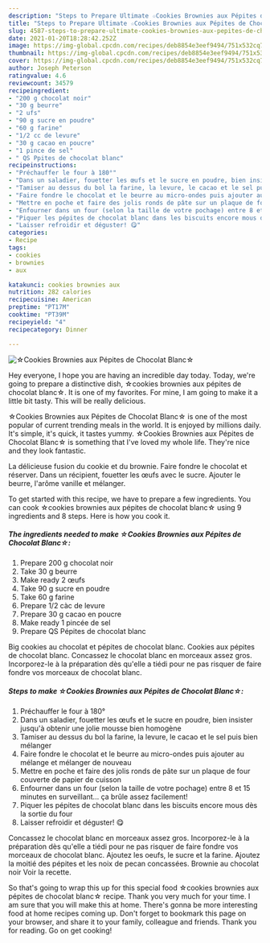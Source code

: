 ```yaml
---
description: "Steps to Prepare Ultimate ☆Cookies Brownies aux Pépites de Chocolat Blanc☆"
title: "Steps to Prepare Ultimate ☆Cookies Brownies aux Pépites de Chocolat Blanc☆"
slug: 4587-steps-to-prepare-ultimate-cookies-brownies-aux-pepites-de-chocolat-blanc
date: 2021-01-20T18:28:42.252Z
image: https://img-global.cpcdn.com/recipes/deb8854e3eef9494/751x532cq70/☆cookies-brownies-aux-pepites-de-chocolat-blanc☆-photo-principale-de-la-recette.jpg
thumbnail: https://img-global.cpcdn.com/recipes/deb8854e3eef9494/751x532cq70/☆cookies-brownies-aux-pepites-de-chocolat-blanc☆-photo-principale-de-la-recette.jpg
cover: https://img-global.cpcdn.com/recipes/deb8854e3eef9494/751x532cq70/☆cookies-brownies-aux-pepites-de-chocolat-blanc☆-photo-principale-de-la-recette.jpg
author: Joseph Peterson
ratingvalue: 4.6
reviewcount: 34579
recipeingredient:
- "200 g chocolat noir"
- "30 g beurre"
- "2 ufs"
- "90 g sucre en poudre"
- "60 g farine"
- "1/2 cc de levure"
- "30 g cacao en poucre"
- "1 pince de sel"
- " QS Ppites de chocolat blanc"
recipeinstructions:
- "Préchauffer le four à 180°"
- "Dans un saladier, fouetter les œufs et le sucre en poudre, bien insister jusqu&#39;à obtenir une jolie mousse bien homogène"
- "Tamiser au dessus du bol la farine, la levure, le cacao et le sel puis bien mélanger"
- "Faire fondre le chocolat et le beurre au micro-ondes puis ajouter au mélange et mélanger de nouveau"
- "Mettre en poche et faire des jolis ronds de pâte sur un plaque de four couverte de papier de cuisson"
- "Enfourner dans un four (selon la taille de votre pochage) entre 8 et 15 minutes en surveillant... ça brûle assez facilement!"
- "Piquer les pépites de chocolat blanc dans les biscuits encore mous dès la sortie du four"
- "Laisser refroidir et déguster! 😋"
categories:
- Recipe
tags:
- cookies
- brownies
- aux

katakunci: cookies brownies aux 
nutrition: 282 calories
recipecuisine: American
preptime: "PT17M"
cooktime: "PT39M"
recipeyield: "4"
recipecategory: Dinner

---
```



![☆Cookies Brownies aux Pépites de Chocolat Blanc☆](https://img-global.cpcdn.com/recipes/deb8854e3eef9494/751x532cq70/☆cookies-brownies-aux-pepites-de-chocolat-blanc☆-photo-principale-de-la-recette.jpg)

Hey everyone, I hope you are having an incredible day today. Today, we're going to prepare a distinctive dish, ☆cookies brownies aux pépites de chocolat blanc☆. It is one of my favorites. For mine, I am going to make it a little bit tasty. This will be really delicious.

☆Cookies Brownies aux Pépites de Chocolat Blanc☆ is one of the most popular of current trending meals in the world. It is enjoyed by millions daily. It's simple, it's quick, it tastes yummy. ☆Cookies Brownies aux Pépites de Chocolat Blanc☆ is something that I've loved my whole life. They're nice and they look fantastic.

La délicieuse fusion du cookie et du brownie. Faire fondre le chocolat et réserver. Dans un récipient, fouetter les œufs avec le sucre. Ajouter le beurre, l&#39;arôme vanille et mélanger.


To get started with this recipe, we have to prepare a few ingredients. You can cook ☆cookies brownies aux pépites de chocolat blanc☆ using 9 ingredients and 8 steps. Here is how you cook it.

<!--inarticleads1-->

##### The ingredients needed to make ☆Cookies Brownies aux Pépites de Chocolat Blanc☆:

1. Prepare 200 g chocolat noir
1. Take 30 g beurre
1. Make ready 2 œufs
1. Take 90 g sucre en poudre
1. Take 60 g farine
1. Prepare 1/2 càc de levure
1. Prepare 30 g cacao en poucre
1. Make ready 1 pincée de sel
1. Prepare  QS Pépites de chocolat blanc


Big cookies au chocolat et pépites de chocolat blanc. Cookies aux pépites de chocolat blanc. Concassez le chocolat blanc en morceaux assez gros. Incorporez-le à la préparation dès qu&#39;elle a tiédi pour ne pas risquer de faire fondre vos morceaux de chocolat blanc. 

<!--inarticleads2-->

##### Steps to make ☆Cookies Brownies aux Pépites de Chocolat Blanc☆:

1. Préchauffer le four à 180°
1. Dans un saladier, fouetter les œufs et le sucre en poudre, bien insister jusqu&#39;à obtenir une jolie mousse bien homogène
1. Tamiser au dessus du bol la farine, la levure, le cacao et le sel puis bien mélanger
1. Faire fondre le chocolat et le beurre au micro-ondes puis ajouter au mélange et mélanger de nouveau
1. Mettre en poche et faire des jolis ronds de pâte sur un plaque de four couverte de papier de cuisson
1. Enfourner dans un four (selon la taille de votre pochage) entre 8 et 15 minutes en surveillant... ça brûle assez facilement!
1. Piquer les pépites de chocolat blanc dans les biscuits encore mous dès la sortie du four
1. Laisser refroidir et déguster! 😋


Concassez le chocolat blanc en morceaux assez gros. Incorporez-le à la préparation dès qu&#39;elle a tiédi pour ne pas risquer de faire fondre vos morceaux de chocolat blanc. Ajoutez les oeufs, le sucre et la farine. Ajoutez la moitié des pépites et les noix de pecan concassées. Brownie au chocolat noir Voir la recette. 

So that's going to wrap this up for this special food ☆cookies brownies aux pépites de chocolat blanc☆ recipe. Thank you very much for your time. I am sure that you will make this at home. There's gonna be more interesting food at home recipes coming up. Don't forget to bookmark this page on your browser, and share it to your family, colleague and friends. Thank you for reading. Go on get cooking!
